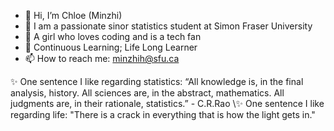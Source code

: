 - 👋 Hi, I’m Chloe (Minzhi)
- 🤩 I am a passionate sinor statistics student at Simon Fraser University
- 👀 A girl who loves coding and is a tech fan
- 🌱 Continuous Learning; Life Long Learner
- 📫 How to reach me: minzhih@sfu.ca


 
✨ One sentence I like regarding statistics: “All knowledge is, in the final analysis, history. All sciences are, in the abstract, mathematics. All judgments are, in their rationale, statistics.” - C.R.Rao
\\✨ One sentence I like regarding life: "There is a crack in everything that is how the light gets in."
<!---
minzhih/minzhih is a ✨ special ✨ repository because its `README.md` (this file) appears on your GitHub profile.
You can click the Preview link to take a look at your changes.
--->

